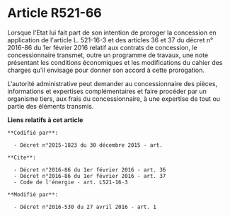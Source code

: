 # Article R521-66

Lorsque l'Etat lui fait part de son intention de proroger la concession en application de l'article L. 521-16-3 et des
articles 36 et 37 du décret n° 2016-86 du 1er février 2016 relatif aux contrats de concession, le concessionnaire transmet,
outre un programme de travaux, une note présentant les conditions économiques et les modifications du cahier des charges
qu'il envisage pour donner son accord à cette prorogation. 

L'autorité administrative peut demander au concessionnaire des pièces, informations et expertises complémentaires et faire
procéder par un organisme tiers, aux frais du concessionnaire, à une expertise de tout ou partie des éléments transmis.

**Liens relatifs à cet article**

	**Codifié par**:

	  - Décret n°2015-1823 du 30 décembre 2015 - art.

	**Cite**:

	  - Décret n°2016-86 du 1er février 2016 - art. 36
	  - Décret n°2016-86 du 1er février 2016 - art. 37
	  - Code de l'énergie - art. L521-16-3

	**Modifié par**:

	  - Décret n°2016-530 du 27 avril 2016 - art. 1

